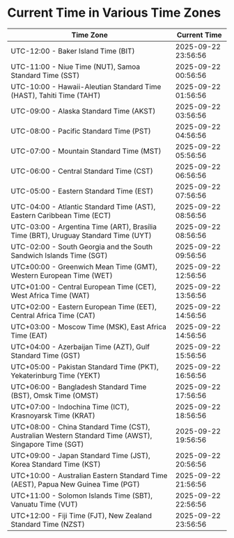 # Current Time in Various Time Zones

| Time Zone | Current Time |
|-----------|--------------|
| UTC-12:00 - Baker Island Time (BIT) | 2025-09-22 23:56:56 |
| UTC-11:00 - Niue Time (NUT), Samoa Standard Time (SST) | 2025-09-22 00:56:56 |
| UTC-10:00 - Hawaii-Aleutian Standard Time (HAST), Tahiti Time (TAHT) | 2025-09-22 01:56:56 |
| UTC-09:00 - Alaska Standard Time (AKST) | 2025-09-22 03:56:56 |
| UTC-08:00 - Pacific Standard Time (PST) | 2025-09-22 04:56:56 |
| UTC-07:00 - Mountain Standard Time (MST) | 2025-09-22 05:56:56 |
| UTC-06:00 - Central Standard Time (CST) | 2025-09-22 06:56:56 |
| UTC-05:00 - Eastern Standard Time (EST) | 2025-09-22 07:56:56 |
| UTC-04:00 - Atlantic Standard Time (AST), Eastern Caribbean Time (ECT) | 2025-09-22 08:56:56 |
| UTC-03:00 - Argentina Time (ART), Brasília Time (BRT), Uruguay Standard Time (UYT) | 2025-09-22 08:56:56 |
| UTC-02:00 - South Georgia and the South Sandwich Islands Time (SGT) | 2025-09-22 09:56:56 |
| UTC±00:00 - Greenwich Mean Time (GMT), Western European Time (WET) | 2025-09-22 12:56:56 |
| UTC+01:00 - Central European Time (CET), West Africa Time (WAT) | 2025-09-22 13:56:56 |
| UTC+02:00 - Eastern European Time (EET), Central Africa Time (CAT) | 2025-09-22 14:56:56 |
| UTC+03:00 - Moscow Time (MSK), East Africa Time (EAT) | 2025-09-22 14:56:56 |
| UTC+04:00 - Azerbaijan Time (AZT), Gulf Standard Time (GST) | 2025-09-22 15:56:56 |
| UTC+05:00 - Pakistan Standard Time (PKT), Yekaterinburg Time (YEKT) | 2025-09-22 16:56:56 |
| UTC+06:00 - Bangladesh Standard Time (BST), Omsk Time (OMST) | 2025-09-22 17:56:56 |
| UTC+07:00 - Indochina Time (ICT), Krasnoyarsk Time (KRAT) | 2025-09-22 18:56:56 |
| UTC+08:00 - China Standard Time (CST), Australian Western Standard Time (AWST), Singapore Time (SGT) | 2025-09-22 19:56:56 |
| UTC+09:00 - Japan Standard Time (JST), Korea Standard Time (KST) | 2025-09-22 20:56:56 |
| UTC+10:00 - Australian Eastern Standard Time (AEST), Papua New Guinea Time (PGT) | 2025-09-22 21:56:56 |
| UTC+11:00 - Solomon Islands Time (SBT), Vanuatu Time (VUT) | 2025-09-22 22:56:56 |
| UTC+12:00 - Fiji Time (FJT), New Zealand Standard Time (NZST) | 2025-09-22 23:56:56 |
